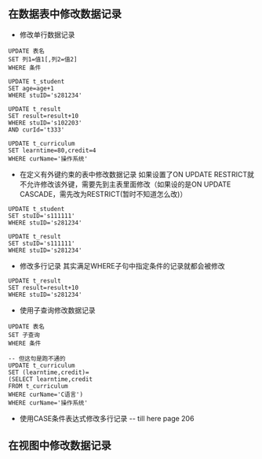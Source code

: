 ## 在数据表中修改数据记录
- 修改单行数据记录
```
UPDATE 表名
SET 列1=值1[,列2=值2]
WHERE 条件

UPDATE t_student
SET age=age+1
WHERE stuID='s281234'

UPDATE t_result
SET result=result+10
WHERE stuID='s102203'
AND curId='t333'

UPDATE t_curriculum
SET learntime=80,credit=4
WHERE curName='操作系统'
```
- 在定义有外键约束的表中修改数据记录
如果设置了ON UPDATE RESTRICT就不允许修改该外键，需要先到主表里面修改（如果设的是ON UPDATE CASCADE，需先改为RESTRICT(暂时不知道怎么改)）
```
UPDATE t_student
SET stuID='s111111'
WHERE stuID='s281234'

UPDATE t_result
SET stuID='s111111'
WHERE stuID='s281234'
```

- 修改多行记录
其实满足WHERE子句中指定条件的记录就都会被修改
```
UPDATE t_result
SET result=result+10
WHERE stuID='s281234'
```

- 使用子查询修改数据记录
```
UPDATE 表名
SET 子查询
WHERE 条件

-- 但这句是跑不通的
UPDATE t_curriculum
SET (learntime,credit)=
(SELECT learntime,credit
FROM t_curriculum
WHERE curName='C语言')
WHERE curName='操作系统'
```
- 使用CASE条件表达式修改多行记录 -- till here page 206
## 在视图中修改数据记录